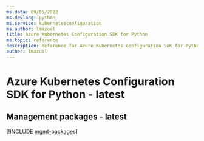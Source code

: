 ```yaml
---
ms.data: 09/05/2022
ms.devlang: python
ms.service: kubernetesconfiguration
ms.author: lmazuel
title: Azure Kubernetes Configuration SDK for Python
ms.topic: reference
description: Reference for Azure Kubernetes Configuration SDK for Python
author: lmazuel
---
```

# Azure Kubernetes Configuration SDK for Python - latest

## Management packages - latest
[!INCLUDE [mgmt-packages](kubernetes-configuration-mgmt-index.md)]